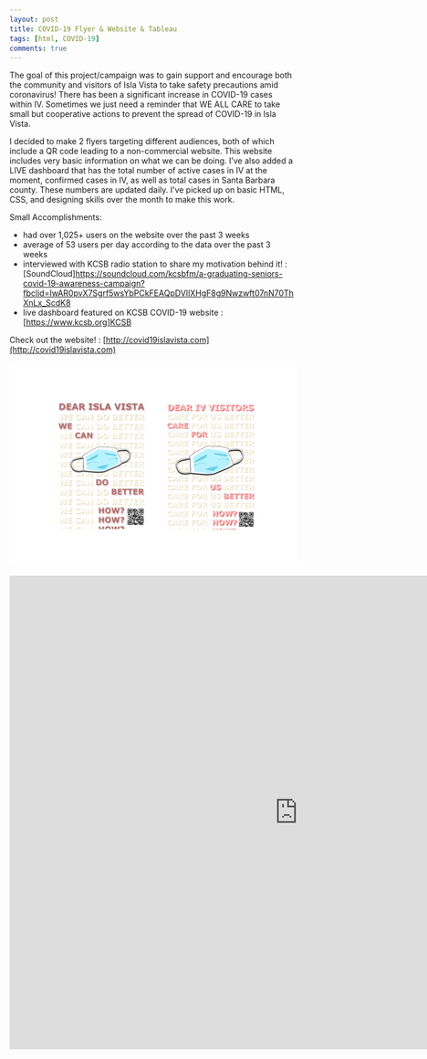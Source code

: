 ```yaml
---
layout: post
title: COVID-19 Flyer & Website & Tableau 
tags: [html, COVID-19] 
comments: true
---
```


The goal of this project/campaign was to gain support and encourage both the community and visitors of Isla Vista to take safety precautions amid coronavirus! There has been a significant increase in COVID-19 cases within IV. Sometimes we just need a reminder that WE ALL CARE to take small but cooperative actions to prevent the spread of COVID-19 in Isla Vista.

I decided to make 2 flyers targeting different audiences, both of which include a QR code leading to a non-commercial website. This website includes very basic information on what we can be doing. I’ve also added a LIVE dashboard that has the total number of active cases in IV at the moment, confirmed cases in IV, as well as total cases in Santa Barbara county. These numbers are updated daily. I’ve picked up on basic HTML, CSS, and designing skills over the month to make this work.

Small Accomplishments: 
* had over 1,025+ users on the website over the past 3 weeks
* average of 53 users per day according to the data over the past 3 weeks
* interviewed with KCSB radio station to share my motivation behind it! : [SoundCloud]https://soundcloud.com/kcsbfm/a-graduating-seniors-covid-19-awareness-campaign?fbclid=IwAR0pvX7Sgrf5wsYbPCkFEAQpDVIlXHgF8g9Nwzwft07nN70ThXnLx_ScdK8 
* live dashboard featured on KCSB COVID-19 website : [https://www.kcsb.org]KCSB


Check out the website! : 
[http://covid19islavista.com](http://covid19islavista.com)


![pic](/assets/img/flyers.jpg)


<iframe seamless frameborder="0" src="https://public.tableau.com/views/SBCOVID2/CumulativeCases?:language=en&:display_count=y&publish=yes&:showVizHome=no" width = '1010' height = '830' ></iframe>   





